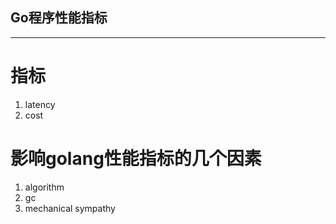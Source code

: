 Go程序性能指标
---

---

# 指标

1. latency
2. cost

# 影响golang性能指标的几个因素

1. algorithm
2. gc
3. mechanical sympathy
